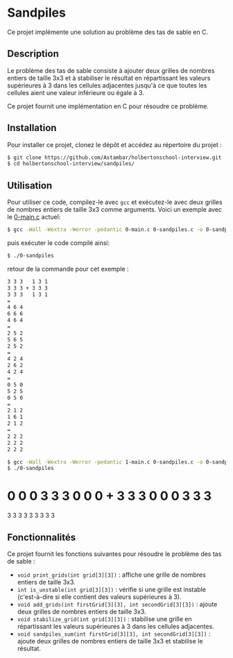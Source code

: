 # Sandpiles

Ce projet implémente une solution au problème des tas de sable en C.

## Description

Le problème des tas de sable consiste à ajouter deux grilles de nombres entiers de taille 3x3 et à stabiliser le résultat en répartissant les valeurs supérieures à 3 dans les cellules adjacentes jusqu'à ce que toutes les cellules aient une valeur inférieure ou égale à 3.

Ce projet fournit une implémentation en C pour résoudre ce problème.

## Installation

Pour installer ce projet, clonez le dépôt et accédez au répertoire du projet :

```bash
$ git clone https://github.com/Astambar/holbertonschool-interview.git
$ cd holbertonschool-interview/sandpiles/
```

## Utilisation

Pour utiliser ce code, compilez-le avec `gcc` et exécutez-le avec deux grilles de nombres entiers de taille 3x3 comme arguments.
Voici un exemple avec le [0-main.c](./0-main.c) actuel:
```bash
$ gcc -Wall -Wextra -Werror -pedantic 0-main.c 0-sandpiles.c -o 0-sandpiles
```
puis exécuter le code compilé ainsi:
```bash
$ ./0-sandpiles
```
retour de la commande pour cet exemple :
```txt
3 3 3   1 3 1
3 3 3 + 3 3 3
3 3 3   1 3 1
=
4 6 4
6 6 6
4 6 4
=
2 5 2
5 6 5
2 5 2
=
4 2 4
2 6 2
4 2 4
=
0 5 0
5 2 5
0 5 0
=
2 1 2
1 6 1
2 1 2
=
2 2 2
2 2 2
2 2 2
```
```bash
$ gcc -Wall -Wextra -Werror -pedantic 1-main.c 0-sandpiles.c -o 0-sandpiles
$ ./0-sandpiles 
```
0 0 0   3 3 3
0 0 0 + 3 3 3
0 0 0   3 3 3
=
3 3 3
3 3 3
3 3 3

## Fonctionnalités

Ce projet fournit les fonctions suivantes pour résoudre le problème des tas de sable :

- `void print_grids(int grid[3][3])` : affiche une grille de nombres entiers de taille 3x3.
- `int is_unstable(int grid[3][3])` : vérifie si une grille est instable (c'est-à-dire si elle contient des valeurs supérieures à 3).
- `void add_grids(int firstGrid[3][3], int secondGrid[3][3])` : ajoute deux grilles de nombres entiers de taille 3x3.
- `void stabilize_grid(int grid[3][3])` : stabilise une grille en répartissant les valeurs supérieures à 3 dans les cellules adjacentes.
- `void sandpiles_sum(int firstGrid[3][3], int secondGrid[3][3])` : ajoute deux grilles de nombres entiers de taille 3x3 et stabilise le résultat.
